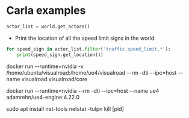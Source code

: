 # Carla examples

```python
actor_list = world.get_actors()
```

- Print the location of all the speed limit signs in the world. 
```python
for speed_sign in actor_list.filter('traffic.speed_limit.*'):
    print(speed_sign.get_location())
```

docker run --runtime=nvidia -v /home/ubuntu/visualroad:/home/ue4/visualroad --rm -dti --ipc=host --name visualroad visualroad/core

docker run --runtime=nvidia --rm -dti --ipc=host --name ue4 adamrehn/ue4-engine:4.22.0

sudo apt install net-tools
netstat -tulpn
kill [pid]